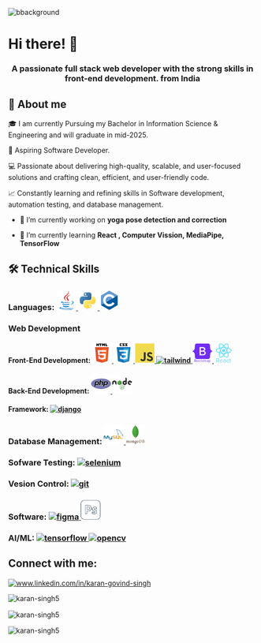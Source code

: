 
![bbackground](https://github.com/user-attachments/assets/47ed4bb6-8d0e-487b-a2da-64d77dcf6bb4)
<h1 >Hi there! 👋</h1>
<h3 align="center">A passionate full stack web developer with the strong skills in front-end development. from India</h3>
<h2>🚀 About me</h2>
<p>🎓  I am currently Pursuing my Bachelor in Information Science & Engineering and will graduate in mid-2025.</p>
<p>🌟 Aspiring Software Developer.</p>
<P>💻 Passionate about delivering high-quality, scalable, and user-focused solutions and crafting clean, efficient, and user-friendly code.</P>
<P>📈 Constantly learning and refining skills in Software development, automation testing, and database management.</P>

- 🔭 I’m currently working on **yoga pose detection and correction**

- 🌱 I’m currently learning **React , Computer Vission, MediaPipe, TensorFlow**

<h2>🛠️ Technical Skills</h2>
<h3>Languages: <a href="https://www.java.com" target="_blank" rel="noreferrer"> <img src="https://raw.githubusercontent.com/devicons/devicon/master/icons/java/java-original.svg" alt="java" width="40" height="40"/> </a><a href="https://www.python.org" target="_blank" rel="noreferrer"> <img src="https://raw.githubusercontent.com/devicons/devicon/master/icons/python/python-original.svg" alt="python" width="40" height="40"/> </a><a href="https://www.cprogramming.com/" target="_blank" rel="noreferrer"> <img src="https://raw.githubusercontent.com/devicons/devicon/master/icons/c/c-original.svg" alt="c" width="40" height="40"/> </a></h3>
<h3>Web Development</h3>
<h4> Front-End Development: <a href="https://www.w3.org/html/" target="_blank" rel="noreferrer"> <img src="https://raw.githubusercontent.com/devicons/devicon/master/icons/html5/html5-original-wordmark.svg" alt="html5" width="40" height="40"/> </a><a href="https://www.w3schools.com/css/" target="_blank" rel="noreferrer"> <img src="https://raw.githubusercontent.com/devicons/devicon/master/icons/css3/css3-original-wordmark.svg" alt="css3" width="40" height="40"/> </a><a href="https://developer.mozilla.org/en-US/docs/Web/JavaScript" target="_blank" rel="noreferrer"> <img src="https://raw.githubusercontent.com/devicons/devicon/master/icons/javascript/javascript-original.svg" alt="javascript" width="40" height="40"/> </a><a href="https://tailwindcss.com/" target="_blank" rel="noreferrer"> <img src="https://www.vectorlogo.zone/logos/tailwindcss/tailwindcss-icon.svg" alt="tailwind" width="40" height="40"/> </a><a href="https://getbootstrap.com" target="_blank" rel="noreferrer"> <img src="https://raw.githubusercontent.com/devicons/devicon/master/icons/bootstrap/bootstrap-plain-wordmark.svg" alt="bootstrap" width="40" height="40"/> </a><a href="https://reactjs.org/" target="_blank" rel="noreferrer"> <img src="https://raw.githubusercontent.com/devicons/devicon/master/icons/react/react-original-wordmark.svg" alt="react" width="40" height="40"/> </a></h4>
<h4> Back-End Development: <a href="https://www.php.net" target="_blank" rel="noreferrer"> <img src="https://raw.githubusercontent.com/devicons/devicon/master/icons/php/php-original.svg" alt="php" width="40" height="40"/> </a><a href="https://nodejs.org" target="_blank" rel="noreferrer"> <img src="https://raw.githubusercontent.com/devicons/devicon/master/icons/nodejs/nodejs-original-wordmark.svg" alt="nodejs" width="40" height="40"/> </a></h4>
<h4> Framework: <a href="https://www.djangoproject.com/" target="_blank" rel="noreferrer"> <img src="https://cdn.worldvectorlogo.com/logos/django.svg" alt="django" width="40" height="40"/> </a></h4>
<h3>Database Management: <a href="https://www.mysql.com/" target="_blank" rel="noreferrer"> <img src="https://raw.githubusercontent.com/devicons/devicon/master/icons/mysql/mysql-original-wordmark.svg" alt="mysql" width="40" height="40"/> </a><a href="https://www.mongodb.com/" target="_blank" rel="noreferrer"> <img src="https://raw.githubusercontent.com/devicons/devicon/master/icons/mongodb/mongodb-original-wordmark.svg" alt="mongodb" width="40" height="40"/> </a></h3>
<h3>Sofware Testing: <a href="https://www.selenium.dev" target="_blank" rel="noreferrer"> <img src="https://raw.githubusercontent.com/detain/svg-logos/780f25886640cef088af994181646db2f6b1a3f8/svg/selenium-logo.svg" alt="selenium" width="40" height="40"/> </a></h3>
<h3>Vesion Control: <a href="https://git-scm.com/" target="_blank" rel="noreferrer"> <img src="https://www.vectorlogo.zone/logos/git-scm/git-scm-icon.svg" alt="git" width="40" height="40"/> </a></h3>
<h3>Software: <a href="https://www.figma.com/" target="_blank" rel="noreferrer"> <img src="https://www.vectorlogo.zone/logos/figma/figma-icon.svg" alt="figma" width="40" height="40"/> </a><a href="https://www.photoshop.com/en" target="_blank" rel="noreferrer"> <img src="https://raw.githubusercontent.com/devicons/devicon/master/icons/photoshop/photoshop-line.svg" alt="photoshop" width="40" height="40"/> </a></h3>
<h3>AI/ML: <a href="https://www.tensorflow.org" target="_blank" rel="noreferrer"> <img src="https://www.vectorlogo.zone/logos/tensorflow/tensorflow-icon.svg" alt="tensorflow" width="40" height="40"/> </a><a href="https://opencv.org/" target="_blank" rel="noreferrer"> <img src="https://www.vectorlogo.zone/logos/opencv/opencv-icon.svg" alt="opencv" width="40" height="40"/> </a></h3>
<h2 align="left">Connect with me:</h2>
<p align="left">
<a href="https://linkedin.com/in/www.linkedin.com/in/karan-govind-singh" target="blank"><img align="center" src="https://raw.githubusercontent.com/rahuldkjain/github-profile-readme-generator/master/src/images/icons/Social/linked-in-alt.svg" alt="www.linkedin.com/in/karan-govind-singh" height="30" width="40" /></a>
</p>
<p align="left"> <img src="https://komarev.com/ghpvc/?username=karan-singh5&label=Profile%20views&color=0e75b6&style=flat" alt="karan-singh5" /> </p>
<p><img align="center" src="https://github-readme-stats.vercel.app/api/top-langs?username=karan-singh5&show_icons=true&locale=en&layout=compact" alt="karan-singh5" /></p>

<p><img align="center" src="https://github-readme-streak-stats.herokuapp.com/?user=karan-singh5&" alt="karan-singh5" /></p>


